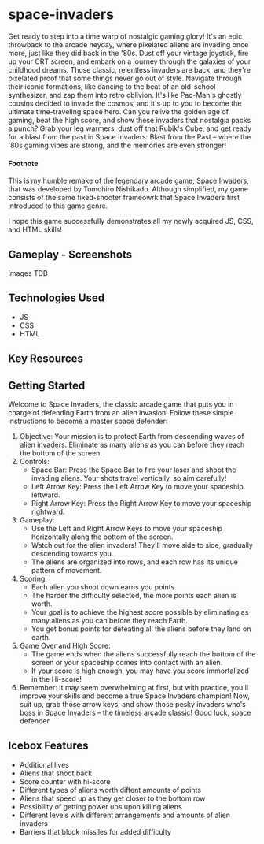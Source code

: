 # space-invaders
Get ready to step into a time warp of nostalgic gaming glory! It's an epic throwback to the arcade heyday, where pixelated aliens are invading once more, just like they did back in the '80s. Dust off your vintage joystick, fire up your CRT screen, and embark on a journey through the galaxies of your childhood dreams. Those classic, relentless invaders are back, and they're pixelated proof that some things never go out of style. Navigate through their iconic formations, like dancing to the beat of an old-school synthesizer, and zap them into retro oblivion. It's like Pac-Man's ghostly cousins decided to invade the cosmos, and it's up to you to become the ultimate time-traveling space hero. Can you relive the golden age of gaming, beat the high score, and show these invaders that nostalgia packs a punch? Grab your leg warmers, dust off that Rubik's Cube, and get ready for a blast from the past in Space Invaders: Blast from the Past – where the '80s gaming vibes are strong, and the memories are even stronger!

#### Footnote
This is my humble remake of the legendary arcade game, Space Invaders, that was developed by Tomohiro Nishikado. Although simplified, my game consists of the same fixed-shooter frameowrk that Space Invaders first introduced to this game genre.

I hope this game successfully demonstrates all my newly acquired JS, CSS, and HTML skills!

## Gameplay - Screenshots
Images TDB

## Technologies Used
- JS
- CSS
- HTML

## Key Resources

## Getting Started
Welcome to Space Invaders, the classic arcade game that puts you in charge of defending Earth from an alien invasion! Follow these simple instructions to become a master space defender:
1.	Objective: Your mission is to protect Earth from descending waves of alien invaders. Eliminate as many aliens as you can before they reach the bottom of the screen.
2.	Controls:
    - Space Bar: Press the Space Bar to fire your laser and shoot the invading aliens. Your shots travel vertically, so aim carefully!
    - Left Arrow Key: Press the Left Arrow Key to move your spaceship leftward.
    - Right Arrow Key: Press the Right Arrow Key to move your spaceship rightward.
3.	Gameplay:
    - Use the Left and Right Arrow Keys to move your spaceship horizontally along the bottom of the screen. 
    - Watch out for the alien invaders! They'll move side to side, gradually descending towards you. 
    - The aliens are organized into rows, and each row has its unique pattern of movement. 
4.	Scoring:
    - Each alien you shoot down earns you points. 
    - The harder the difficulty selected, the more points each alien is worth.
    - Your goal is to achieve the highest score possible by eliminating as many aliens as you can before they reach Earth.
    - You get bonus points for defeating all the aliens before they land on earth.
5.	Game Over and High Score:
    - The game ends when the aliens successfully reach the bottom of the screen or your spaceship comes into contact with an alien.
    - If your score is high enough, you may have you score immortalized in the Hi-score!
6.	Remember: It may seem overwhelming at first, but with practice, you'll improve your skills and become a true Space Invaders champion!
Now, suit up, grab those arrow keys, and show those pesky invaders who's boss in Space Invaders – the timeless arcade classic! Good luck, space defender


## Icebox Features
- Additional lives
- Aliens that shoot back
- Score counter with hi-score
- Different types of aliens worth diffent amounts of points
- Aliens that speed up as they get closer to the bottom row
- Possibility of getting power ups upon killing aliens
- Different levels with different arrangements and amounts of alien invaders
- Barriers that block missiles for added difficulty